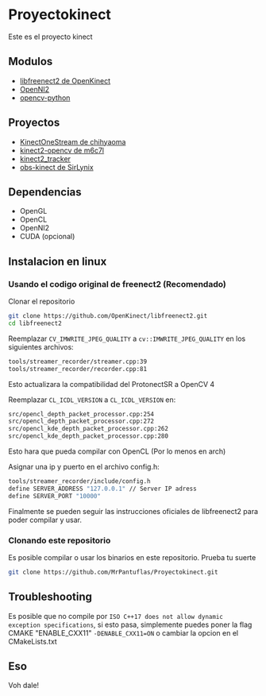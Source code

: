 # Proyectokinect
Este es el proyecto kinect

## Modulos
- [libfreenect2 de OpenKinect](https://github.com/OpenKinect/libfreenect2)
- [OpenNI2](https://www.stereolabs.com/docs/openni2/)
- [opencv-python](https://github.com/opencv/opencv-python)

## Proyectos
- [KinectOneStream de chihyaoma](https://github.com/chihyaoma/KinectOneStream)
- [kinect2-opencv de m6c7l](https://github.com/m6c7l/kinect2-opencv)
- [kinect2_tracker](https://github.com/mcgi5sr2/kinect2_tracker)
- [obs-kinect de SirLynix](https://github.com/SirLynix/obs-kinect)

## Dependencias
- OpenGL
- OpenCL
- OpenNI2
- CUDA (opcional)

## Instalacion en linux
### Usando el codigo original de freenect2 (Recomendado)
Clonar el repositorio
``` bash
git clone https://github.com/OpenKinect/libfreenect2.git
cd libfreenect2
```
Reemplazar ``CV_IMWRITE_JPEG_QUALITY`` a ``cv::IMWRITE_JPEG_QUALITY`` en los siguientes archivos:
``` bash
tools/streamer_recorder/streamer.cpp:39
tools/streamer_recorder/recorder.cpp:81
```
Esto actualizara la compatibilidad del ProtonectSR a OpenCV 4

Reemplazar ``CL_ICDL_VERSION`` a ``CL_ICDL_VERSION`` en:
``` bash
src/opencl_depth_packet_processor.cpp:254
src/opencl_depth_packet_processor.cpp:272
src/opencl_kde_depth_packet_processor.cpp:262
src/opencl_kde_depth_packet_processor.cpp:280
```
Esto hara que pueda compilar con OpenCL (Por lo menos en arch)

Asignar una ip y puerto en el archivo config.h:
``` bash
tools/streamer_recorder/include/config.h
define SERVER_ADDRESS "127.0.0.1" // Server IP adress
define SERVER_PORT "10000"    
```

Finalmente se pueden seguir las instrucciones oficiales de libfreenect2 para poder compilar y usar.

### Clonando este repositorio
Es posible compilar o usar los binarios en este repositorio. Prueba tu suerte

``` bash
git clone https://github.com/MrPantuflas/Proyectokinect.git
```

## Troubleshooting

Es posible que no compile por ``ISO C++17 does not allow dynamic exception specifications``, si esto pasa, simplemente puedes poner la flag CMAKE "ENABLE_CXX11" ``-DENABLE_CXX11=ON`` o cambiar la opcion en el CMakeLists.txt

## Eso
Voh dale!
